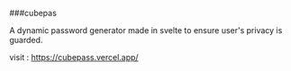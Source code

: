 ###cubepas


A dynamic password generator made in svelte to ensure user's privacy is guarded.

visit : https://cubepass.vercel.app/
